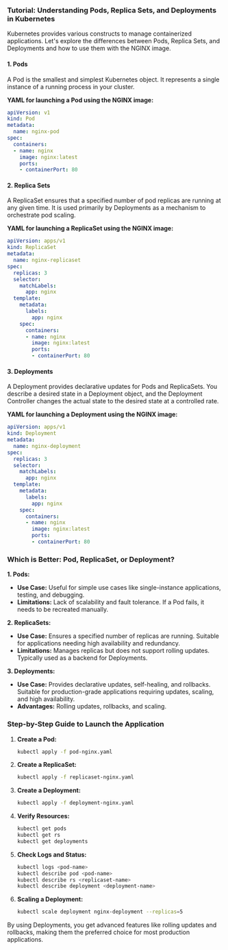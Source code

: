 ### Tutorial: Understanding Pods, Replica Sets, and Deployments in Kubernetes

Kubernetes provides various constructs to manage containerized applications. Let's explore the differences between Pods, Replica Sets, and Deployments and how to use them with the NGINX image.

#### 1. Pods

A Pod is the smallest and simplest Kubernetes object. It represents a single instance of a running process in your cluster.

**YAML for launching a Pod using the NGINX image:**
```yaml
apiVersion: v1
kind: Pod
metadata:
  name: nginx-pod
spec:
  containers:
  - name: nginx
    image: nginx:latest
    ports:
    - containerPort: 80
```

#### 2. Replica Sets

A ReplicaSet ensures that a specified number of pod replicas are running at any given time. It is used primarily by Deployments as a mechanism to orchestrate pod scaling.

**YAML for launching a ReplicaSet using the NGINX image:**
```yaml
apiVersion: apps/v1
kind: ReplicaSet
metadata:
  name: nginx-replicaset
spec:
  replicas: 3
  selector:
    matchLabels:
      app: nginx
  template:
    metadata:
      labels:
        app: nginx
    spec:
      containers:
      - name: nginx
        image: nginx:latest
        ports:
        - containerPort: 80
```

#### 3. Deployments

A Deployment provides declarative updates for Pods and ReplicaSets. You describe a desired state in a Deployment object, and the Deployment Controller changes the actual state to the desired state at a controlled rate.

**YAML for launching a Deployment using the NGINX image:**
```yaml
apiVersion: apps/v1
kind: Deployment
metadata:
  name: nginx-deployment
spec:
  replicas: 3
  selector:
    matchLabels:
      app: nginx
  template:
    metadata:
      labels:
        app: nginx
    spec:
      containers:
      - name: nginx
        image: nginx:latest
        ports:
        - containerPort: 80
```

### Which is Better: Pod, ReplicaSet, or Deployment?

**1. Pods:**
   - **Use Case:** Useful for simple use cases like single-instance applications, testing, and debugging.
   - **Limitations:** Lack of scalability and fault tolerance. If a Pod fails, it needs to be recreated manually.

**2. ReplicaSets:**
   - **Use Case:** Ensures a specified number of replicas are running. Suitable for applications needing high availability and redundancy.
   - **Limitations:** Manages replicas but does not support rolling updates. Typically used as a backend for Deployments.

**3. Deployments:**
   - **Use Case:** Provides declarative updates, self-healing, and rollbacks. Suitable for production-grade applications requiring updates, scaling, and high availability.
   - **Advantages:** Rolling updates, rollbacks, and scaling.

### Step-by-Step Guide to Launch the Application

1. **Create a Pod:**
   ```sh
   kubectl apply -f pod-nginx.yaml
   ```

2. **Create a ReplicaSet:**
   ```sh
   kubectl apply -f replicaset-nginx.yaml
   ```

3. **Create a Deployment:**
   ```sh
   kubectl apply -f deployment-nginx.yaml
   ```

4. **Verify Resources:**
   ```sh
   kubectl get pods
   kubectl get rs
   kubectl get deployments
   ```

5. **Check Logs and Status:**
   ```sh
   kubectl logs <pod-name>
   kubectl describe pod <pod-name>
   kubectl describe rs <replicaset-name>
   kubectl describe deployment <deployment-name>
   ```

6. **Scaling a Deployment:**
   ```sh
   kubectl scale deployment nginx-deployment --replicas=5
   ```

By using Deployments, you get advanced features like rolling updates and rollbacks, making them the preferred choice for most production applications.
